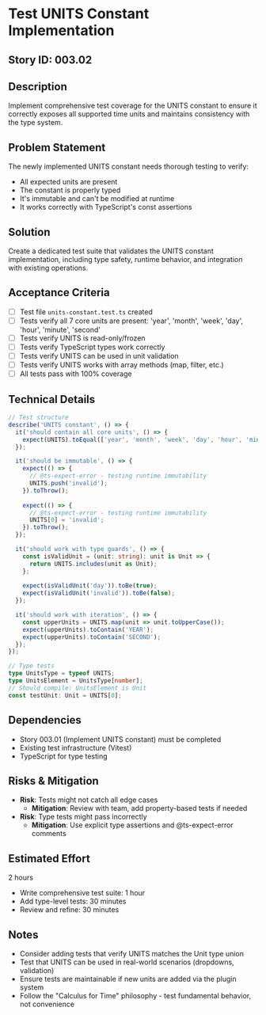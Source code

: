 # Test UNITS Constant Implementation

## Story ID: 003.02

## Description
Implement comprehensive test coverage for the UNITS constant to ensure it correctly exposes all supported time units and maintains consistency with the type system.

## Problem Statement
The newly implemented UNITS constant needs thorough testing to verify:
- All expected units are present
- The constant is properly typed
- It's immutable and can't be modified at runtime
- It works correctly with TypeScript's const assertions

## Solution
Create a dedicated test suite that validates the UNITS constant implementation, including type safety, runtime behavior, and integration with existing operations.

## Acceptance Criteria
- [ ] Test file `units-constant.test.ts` created
- [ ] Tests verify all 7 core units are present: 'year', 'month', 'week', 'day', 'hour', 'minute', 'second'
- [ ] Tests verify UNITS is read-only/frozen
- [ ] Tests verify TypeScript types work correctly
- [ ] Tests verify UNITS can be used in unit validation
- [ ] Tests verify UNITS works with array methods (map, filter, etc.)
- [ ] All tests pass with 100% coverage

## Technical Details
```typescript
// Test structure
describe('UNITS constant', () => {
  it('should contain all core units', () => {
    expect(UNITS).toEqual(['year', 'month', 'week', 'day', 'hour', 'minute', 'second']);
  });

  it('should be immutable', () => {
    expect(() => {
      // @ts-expect-error - testing runtime immutability
      UNITS.push('invalid');
    }).toThrow();
    
    expect(() => {
      // @ts-expect-error - testing runtime immutability
      UNITS[0] = 'invalid';
    }).toThrow();
  });

  it('should work with type guards', () => {
    const isValidUnit = (unit: string): unit is Unit => {
      return UNITS.includes(unit as Unit);
    };
    
    expect(isValidUnit('day')).toBe(true);
    expect(isValidUnit('invalid')).toBe(false);
  });

  it('should work with iteration', () => {
    const upperUnits = UNITS.map(unit => unit.toUpperCase());
    expect(upperUnits).toContain('YEAR');
    expect(upperUnits).toContain('SECOND');
  });
});

// Type tests
type UnitsType = typeof UNITS;
type UnitsElement = UnitsType[number];
// Should compile: UnitsElement is Unit
const testUnit: Unit = UNITS[0];
```

## Dependencies
- Story 003.01 (Implement UNITS constant) must be completed
- Existing test infrastructure (Vitest)
- TypeScript for type testing

## Risks & Mitigation
- **Risk**: Tests might not catch all edge cases
  - **Mitigation**: Review with team, add property-based tests if needed
- **Risk**: Type tests might pass incorrectly
  - **Mitigation**: Use explicit type assertions and @ts-expect-error comments

## Estimated Effort
2 hours
- Write comprehensive test suite: 1 hour
- Add type-level tests: 30 minutes
- Review and refine: 30 minutes

## Notes
- Consider adding tests that verify UNITS matches the Unit type union
- Test that UNITS can be used in real-world scenarios (dropdowns, validation)
- Ensure tests are maintainable if new units are added via the plugin system
- Follow the "Calculus for Time" philosophy - test fundamental behavior, not convenience